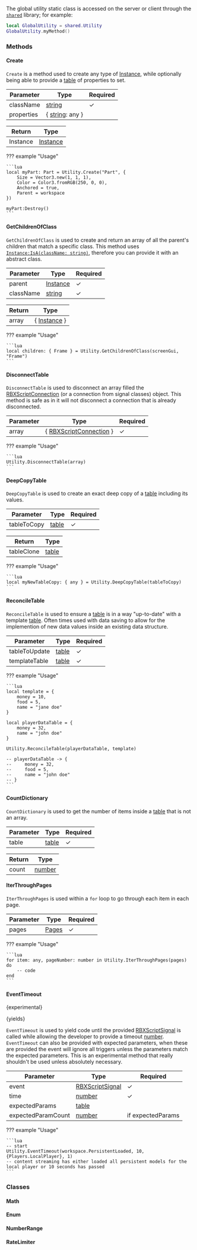 [RBXScriptConnection]: https://create.roblox.com/docs/reference/engine/datatypes/RBXScriptConnection
[number]: https://create.roblox.com/docs/scripting/luau/numbers
[boolean]: https://create.roblox.com/docs/scripting/luau/booleans
[table]: https://create.roblox.com/docs/scripting/luau/tables
[string]: https://create.roblox.com/docs/scripting/luau/strings
[Instance]: https://create.roblox.com/docs/reference/engine/classes/Instance
[NumberRangeClass]: site23/developer/numberrange.md
[RBXScriptSignal]: https://create.roblox.com/docs/reference/engine/datatypes/RBXScriptSignal 

The global utility static class is accessed on the server or client through the [`shared`](https://create.roblox.com/docs/reference/engine/globals/RobloxGlobals#shared) library; for example:
```lua
local GlobalUtility = shared.Utility
GlobalUtility.myMethod()
```

### Methods
#### Create
`Create` is a method used to create any type of [Instance], while optionally being able to provide a [table] of properties to set.

| Parameter | Type | Required |
| - | - | - |
| className | [string] | ✓ |
| properties | { [string]: any } |  |

| Return | Type |
| - | - |
| Instance | [Instance] |

??? example "Usage"

    ```lua
    local myPart: Part = Utility.Create("Part", {
        Size = Vector3.new(1, 1, 1),
        Color = Color3.fromRGB(250, 0, 0),
        Anchored = true,
        Parent = workspace
    })

    myPart:Destroy()
    ```

#### GetChildrenOfClass
`GetChildrenOfClass` is used to create and return an array of all the parent's children that match a specific class. This method uses [`Instance:IsA(className: string)`](https://create.roblox.com/docs/reference/engine/classes/Instance#IsA), therefore you can provide it with an abstract class.

| Parameter | Type | Required |
| - | - | - |
| parent | [Instance] | ✓ |
| className | [string] | ✓ |

| Return | Type |
| - | - |
| array | { [Instance] } |

??? example "Usage"

    ```lua
    local children: { Frame } = Utility.GetChildrenOfClass(screenGui, "Frame")
    ```

#### DisconnectTable
`DisconnectTable` is used to disconnect an array filled the [RBXScriptConnection] (or a connection from signal classes) object. This method is safe as in it will not disconnect a connection that is already disconnected.

| Parameter | Type | Required |
| - | - | - |
| array | { [RBXScriptConnection] } | ✓ |

??? example "Usage"

    ```lua
    Utility.DisconnectTable(array)
    ```

#### DeepCopyTable
`DeepCopyTable` is used to create an exact deep copy of a [table] including its values.

| Parameter | Type | Required |
| - | - | - |
| tableToCopy | [table] | ✓ |

| Return | Type |
| - | - |
| tableClone | [table] |

??? example "Usage"

    ```lua
    local myNewTableCopy: { any } = Utility.DeepCopyTable(tableToCopy)
    ```

#### ReconcileTable
`ReconcileTable` is used to ensure a [table] is in a way "up-to-date" with a template [table]. Often times used with data saving to allow for the implemention of new data values inside an existing data structure.

| Parameter | Type | Required |
| - | - | - |
| tableToUpdate | [table] | ✓ |
| templateTable | [table] | ✓ |

??? example "Usage"

    ```lua
    local template = {
        money = 10,
        food = 5,
        name = "jane doe"
    }

    local playerDataTable = {
        money = 32,
        name = "john doe"
    }

    Utility.ReconcileTable(playerDataTable, template)

    -- playerDataTable -> {
    --     money = 32,
    --     food = 5,
    --     name = "john doe"
    -- }
    ```

#### CountDictionary
`CountDictionary` is used to get the number of items inside a [table] that is not an array.

| Parameter | Type | Required |
| - | - | - |
| table | [table] | ✓ |

| Return | Type |
| - | - |
| count | [number] |

#### IterThroughPages
`IterThroughPages` is used within a `for` loop to go through each item in each page.

| Parameter | Type | Required |
| - | - | - |
| pages | [Pages](https://create.roblox.com/docs/reference/engine/classes/Pages) | ✓ |

??? example "Usage"

    ```lua
    for item: any, pageNumber: number in Utility.IterThroughPages(pages) do
        -- code
    end
    ```

#### EventTimeout
{experimental}

{yields}

`EventTimeout` is used to yield code until the provided [RBXScriptSignal] is called while allowing the developer to provide a timeout [number]. `EventTimeout` can also be provided with expected parameters, when these are provided the event will ignore all triggers unless the parameters match the expected parameters. This is an experimental method that really shouldn't be used unless absolutely necessary.

| Parameter | Type | Required |
| - | - | - |
| event | [RBXScriptSignal] | ✓ |
| time | [number] | ✓ |
| expectedParams | [table] |  |
| expectedParamCount | [number] | if expectedParams |

??? example "Usage"

    ```lua
    -- start
    Utility.EventTimeout(workspace.PersistentLoaded, 10, {Players.LocalPlayer}, 1)
    -- content streaming has either loaded all persistent models for the local player or 10 seconds has passed
    ```

### Classes
#### Math

#### Enum

#### NumberRange

#### RateLimiter